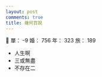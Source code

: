 ```yaml
---
layout: post
comments: true
title: 幾何百說
---
```


:santa: 單： -9 婚： 756 年： 323 旅： 189

- 人生啊
- 三或無盡
- 不存在二

